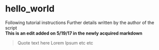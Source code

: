 # hello_world
Following tutorial instructions
Further details written by the author of the script  
**This is an edit added on 5/19/17 in the newly acquired markdown**  
>Quote text here Lorem Ipsum etc etc
